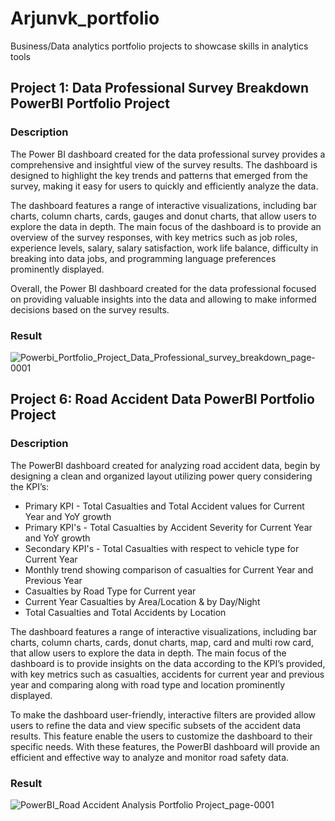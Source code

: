 # Arjunvk_portfolio
Business/Data analytics portfolio projects to showcase skills in analytics tools
## Project 1: Data Professional Survey Breakdown PowerBI Portfolio Project
### Description
The Power BI dashboard created for the data professional survey provides a comprehensive and insightful view of the survey results. The dashboard is designed to highlight the key trends and patterns that emerged from the survey, making it easy for users to quickly and efficiently analyze the data.

The dashboard features a range of interactive visualizations, including bar charts, column charts, cards, gauges and donut charts, that allow users to explore the data in depth. The main focus of the dashboard is to provide an overview of the survey responses, with key metrics such as job roles, experience levels, salary, salary satisfaction, work life balance, difficulty in breaking into data jobs,  and programming language preferences prominently displayed.

Overall, the Power BI dashboard created for the data professional focused on providing valuable insights into the data and allowing  to make informed decisions based on the survey results.

### Result
![Powerbi_Portfolio_Project_Data_Professional_survey_breakdown_page-0001](https://github.com/arjunvk007/my_portfolio_projects/assets/125860492/92877cdf-e2da-4fe9-859d-a32808549306)
## Project 6: Road Accident Data PowerBI Portfolio Project
### Description
The PowerBI dashboard created for analyzing road accident data, begin by designing a clean and organized layout utilizing power query considering the KPI’s:

- Primary KPI - Total Casualties and Total Accident values for Current Year and YoY growth
- Primary KPI's - Total Casualties by Accident Severity for Current Year and YoY growth 
- Secondary KPI's - Total Casualties with respect to vehicle type for Current Year
- Monthly trend showing comparison of casualties for Current Year and Previous Year
- Casualties by Road Type for Current year
- Current Year Casualties by Area/Location & by Day/Night
- Total Casualties and Total Accidents by Location

The dashboard features a range of interactive visualizations, including bar charts, column charts, cards, donut charts, map, card and multi row card, that allow users to explore the data in depth. The main focus of the dashboard is to provide insights on the data according to the KPI’s provided, with key metrics such as casualties, accidents for current year and previous year and comparing along with road type and location  prominently displayed.

To make the dashboard user-friendly, interactive filters are provided allow users to refine the data and view specific subsets of the accident data results. This feature enable the users to customize the dashboard to their specific needs. With these features, the PowerBI dashboard will provide an efficient and effective way to analyze and monitor road safety data.
### Result
![PowerBI_Road Accident Analysis Portfolio Project_page-0001](https://github.com/arjunvk007/my_portfolio_projects/assets/125860492/8c0fe26a-94a9-4045-ac63-bf8f52d8777d)
